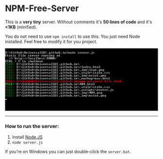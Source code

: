 # NPM-Free-Server

This is a **very tiny** server. Without comments it's **50 lines of code** and it's **<1KB** (minified).

You do not need to use `npm install` to use this. You just need Node installed. Feel free to modify it for you project.

![Screenshot](screenshot.png)

* * *

### How to run the server:

1. Install [Node.JS](http://nodejs.org)
2. `node server.js`

If you're on Windows you can just double-click the `server.bat`.
